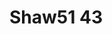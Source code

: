 <a name="material" />

# Shaw51 43
<script type="application/ld+json">
  {
    "@context": "https://schema.org/",
    "@type": "ChemicalSubstance",
    "http://purl.org/dc/terms/conformsTo":
      {
        "@type": "CreativeWork",
        "@id": "https://bioschemas.org/profiles/ChemicalSubstance/0.4-RELEASE/"
      },
    "@id": "https://egonw.github.io/nanowiki/nanowiki73.html#material",
    "name": "Shaw51 43",
    "sameAs: "http://127.0.0.1/mediawiki/index.php/Special:URIResolver/Shaw51_43"
  }
</script>

